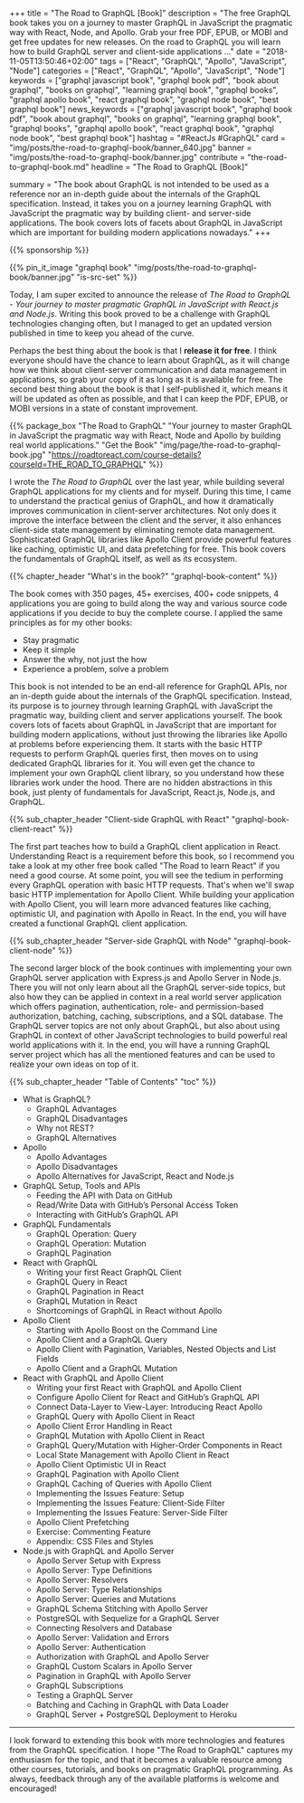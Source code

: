 +++
title = "The Road to GraphQL [Book]"
description = "The free GraphQL book takes you on a journey to master GraphQL in JavaScript the pragmatic way with React, Node, and Apollo. Grab your free PDF, EPUB, or MOBI and get free updates for new releases. On the road to GraphQL you will learn how to build GraphQL server and client-side applications ..."
date = "2018-11-05T13:50:46+02:00"
tags = ["React", "GraphQL", "Apollo", "JavaScript", "Node"]
categories = ["React", "GraphQL", "Apollo", "JavaScript", "Node"]
keywords = ["graphql javascript book", "graphql book pdf", "book about graphql", "books on graphql", "learning graphql book", "graphql books", "graphql apollo book", "react graphql book", "graphql node book", "best graphql book"]
news_keywords = ["graphql javascript book", "graphql book pdf", "book about graphql", "books on graphql", "learning graphql book", "graphql books", "graphql apollo book", "react graphql book", "graphql node book", "best graphql book"]
hashtag = "#ReactJs #GraphQL"
card = "img/posts/the-road-to-graphql-book/banner_640.jpg"
banner = "img/posts/the-road-to-graphql-book/banner.jpg"
contribute = "the-road-to-graphql-book.md"
headline = "The Road to GraphQL [Book]"

summary = "The book about GraphQL is not intended to be used as a reference nor an in-depth guide about the internals of the GraphQL specification. Instead, it takes you on a journey learning GraphQL with JavaScript the pragmatic way by building client- and server-side applications. The book covers lots of facets about GraphQL in JavaScript which are important for building modern applications nowadays."
+++

{{% sponsorship %}}

{{% pin_it_image "graphql book" "img/posts/the-road-to-graphql-book/banner.jpg" "is-src-set" %}}

Today, I am super excited to announce the release of *The Road to GraphQL - Your journey to master pragmatic GraphQL in JavaScript with React.js and Node.js*. Writing this book proved to be a challenge with GraphQL technologies changing often, but I managed to get an updated version published in time to keep you ahead of the curve.

Perhaps the best thing about the book is that I **release it for free**. I think everyone should have the chance to learn about GraphQL, as it will change how we think about client-server communication and data management in applications, so grab your copy of it as long as it is available for free. The second best thing about the book is that I self-published it, which means it will be updated as often as possible, and that I can keep the PDF, EPUB, or MOBI versions in a state of constant improvement.

{{% package_box "The Road to GraphQL" "Your journey to master GraphQL in JavaScript the pragmatic way with React, Node and Apollo by building real world applications." "Get the Book" "img/page/the-road-to-graphql-book.jpg" "https://roadtoreact.com/course-details?courseId=THE_ROAD_TO_GRAPHQL" %}}

I wrote the *The Road to GraphQL* over the last year, while building several GraphQL applications for my clients and for myself. During this time, I came to understand the practical genius of GraphQL, and how it dramatically improves communication in client-server architectures. Not only does it improve the interface between the client and the server, it also enhances client-side state management by eliminating remote data management. Sophisticated GraphQL libraries like Apollo Client provide powerful features like caching, optimistic UI, and data prefetching for free. This book covers the fundamentals of GraphQL itself, as well as its ecosystem.

{{% chapter_header "What's in the book?" "graphql-book-content" %}}

The book comes with 350 pages, 45+ exercises, 400+ code snippets, 4 applications you are going to build along the way and various source code applications if you decide to buy the complete course. I applied the same principles as for my other books:

* Stay pragmatic
* Keep it simple
* Answer the why, not just the how
* Experience a problem, solve a problem

This book is not intended to be an end-all reference for GraphQL APIs, nor an in-depth guide about the internals of the GraphQL specification. Instead, its purpose is to journey through learning GraphQL with JavaScript the pragmatic way, building client and server applications yourself. The book covers lots of facets about GraphQL in JavaScript that are important for building modern applications, without just throwing the libraries like Apollo at problems before experiencing them. It starts with the basic HTTP requests to perform GraphQL queries first, then moves on to using dedicated GraphQL libraries for it. You will even get the chance to implement your own GraphQL client library, so you understand how these libraries work under the hood. There are no hidden abstractions in this book, just plenty of fundamentals for JavaScript, React.js, Node.js, and GraphQL.

{{% sub_chapter_header "Client-side GraphQL with React" "graphql-book-client-react" %}}

The first part teaches how to build a GraphQL client application in React. Understanding React is a requirement before this book, so I recommend you take a look at my other free book called "The Road to learn React" if you need a good course. At some point, you will see the tedium in performing every GraphQL operation with basic HTTP requests. That's when we'll swap basic HTTP implementation for Apollo Client. While building your application with Apollo Client, you will learn more advanced features like caching, optimistic UI, and pagination with Apollo in React. In the end, you will have created a functional GraphQL client application.

{{% sub_chapter_header "Server-side GraphQL with Node" "graphql-book-client-node" %}}

The second larger block of the book continues with implementing your own GraphQL server application with Express.js and Apollo Server in Node.js. There you will not only learn about all the GraphQL server-side topics, but also how they can be applied in context in a real world server application which offers pagination, authentication, role- and permission-based authorization, batching, caching, subscriptions, and a SQL database. The GraphQL server topics are not only about GraphQL, but also about using GraphQL in context of other JavaScript technologies to build powerful real world applications with it. In the end, you will have a running GraphQL server project which has all the mentioned features and can be used to realize your own ideas on top of it.

{{% sub_chapter_header "Table of Contents" "toc" %}}

* What is GraphQL?
  * GraphQL Advantages
  * GraphQL Disadvantages
  * Why not REST?
  * GraphQL Alternatives
* Apollo
  * Apollo Advantages
  * Apollo Disadvantages
  * Apollo Alternatives for JavaScript, React and Node.js
* GraphQL Setup, Tools and APIs
  * Feeding the API with Data on GitHub
  * Read/Write Data with GitHub’s Personal Access Token
  * Interacting with GitHub’s GraphQL API
* GraphQL Fundamentals
  * GraphQL Operation: Query
  * GraphQL Operation: Mutation
  * GraphQL Pagination
* React with GraphQL
  * Writing your first React GraphQL Client
  * GraphQL Query in React
  * GraphQL Pagination in React
  * GraphQL Mutation in React
  * Shortcomings of GraphQL in React without Apollo
* Apollo Client
  * Starting with Apollo Boost on the Command Line
  * Apollo Client and a GraphQL Query
  * Apollo Client with Pagination, Variables, Nested Objects and List Fields
  * Apollo Client and a GraphQL Mutation
* React with GraphQL and Apollo Client
  * Writing your first React with GraphQL and Apollo Client
  * Configure Apollo Client for React and GitHub’s GraphQL API
  * Connect Data-Layer to View-Layer: Introducing React Apollo
  * GraphQL Query with Apollo Client in React
  * Apollo Client Error Handling in React
  * GraphQL Mutation with Apollo Client in React
  * GraphQL Query/Mutation with Higher-Order Components in React
  * Local State Management with Apollo Client in React
  * Apollo Client Optimistic UI in React
  * GraphQL Pagination with Apollo Client
  * GraphQL Caching of Queries with Apollo Client
  * Implementing the Issues Feature: Setup
  * Implementing the Issues Feature: Client-Side Filter
  * Implementing the Issues Feature: Server-Side Filter
  * Apollo Client Prefetching
  * Exercise: Commenting Feature
  * Appendix: CSS Files and Styles
* Node.js with GraphQL and Apollo Server
  * Apollo Server Setup with Express
  * Apollo Server: Type Definitions
  * Apollo Server: Resolvers
  * Apollo Server: Type Relationships
  * Apollo Server: Queries and Mutations
  * GraphQL Schema Stitching with Apollo Server
  * PostgreSQL with Sequelize for a GraphQL Server
  * Connecting Resolvers and Database
  * Apollo Server: Validation and Errors
  * Apollo Server: Authentication
  * Authorization with GraphQL and Apollo Server
  * GraphQL Custom Scalars in Apollo Server
  * Pagination in GraphQL with Apollo Server
  * GraphQL Subscriptions
  * Testing a GraphQL Server
  * Batching and Caching in GraphQL with Data Loader
  * GraphQL Server + PostgreSQL Deployment to Heroku

<hr class="section-divider">

I look forward to extending this book with more technologies and features from the GraphQL specification. I hope "The Road to GraphQL" captures my enthusiasm for the topic, and that it becomes a valuable resource among other courses, tutorials, and books on pragmatic GraphQL programming. As always, feedback through any of the available platforms is welcome and encouraged!
